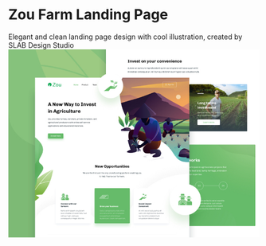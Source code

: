 # Zou Farm Landing Page
Elegant and clean landing page design with cool illustration, created by SLAB Design Studio\
![Thumbnail](/thumbnail.jpg)
